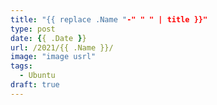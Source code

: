 ```yaml
---
title: "{{ replace .Name "-" " " | title }}"
type: post
date: {{ .Date }}
url: /2021/{{ .Name }}/
image: "image usrl"
tags:
  - Ubuntu 
draft: true
---
```

